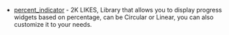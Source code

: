 - [percent_indicator](https://pub.dev/packages/percent_indicator) - 2K LIKES, Library that allows you to display progress widgets based on percentage, can be Circular or Linear, you can also customize it to your needs.
